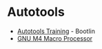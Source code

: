 # Autotools

* [Autotools Training](https://bootlin.com/doc/training/autotools/autotools-slides.pdf) - Bootlin
* [GNU M4 Macro Processor](https://www.gnu.org/software/m4/m4.html)
